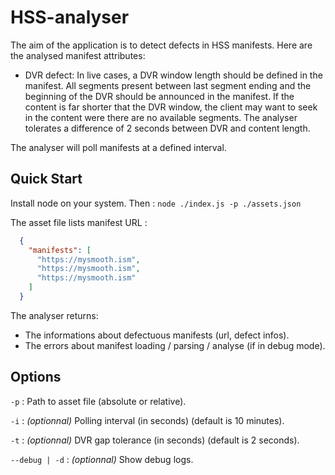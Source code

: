 # HSS-analyser

The aim of the application is to detect defects in HSS manifests. Here are the analysed manifest attributes:

- DVR defect: In live cases, a DVR window length should be defined in the manifest.
All segments present between last segment ending and the beginning of the DVR should be announced in the manifest.
If the content is far shorter that the DVR window, the client may want to seek in the content were there are no
available segments. The analyser tolerates a difference of 2 seconds between DVR and content length. 

The analyser will poll manifests at a defined interval.

## Quick Start

Install node on your system. Then :
``node ./index.js -p ./assets.json``

The asset file lists manifest URL :
```json
  {
    "manifests": [
      "https://mysmooth.ism",
      "https://mysmooth.ism",
      "https://mysmooth.ism"
    ]   
  }
```

The analyser returns:
- The informations about defectuous manifests (url, defect infos).
- The errors about manifest loading / parsing / analyse (if in debug mode).

## Options

``-p`` : Path to asset file (absolute or relative).

``-i`` : _(optionnal)_ Polling interval (in seconds) (default is 10 minutes).

``-t`` : _(optionnal)_ DVR gap tolerance (in seconds) (default is 2 seconds).

``--debug | -d`` : _(optionnal)_ Show debug logs.
